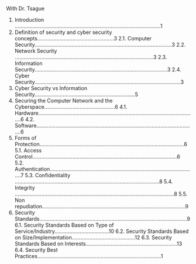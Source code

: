 With Dr. Tsague

1. Introduction ...................................................................................................1
2. Definition of security and cyber security concepts....................................................3
2.1. Computer Security.............................................................................................3
2.2. Network Security ..............................................................................................3
2.3. Information Security..........................................................................................3
2.4. Cyber Security...................................................................................................3
3. Cyber Security vs Information Security....................................................................5
4. Securing the Computer Network and the Cyberspace................................................6
4.1. Hardware...........................................................................................................6
4.2. Software............................................................................................................6
5. Forms of Protection..................................................................................................6
5.1. Access Control..................................................................................................6
5.2. Authentication...................................................................................................7
5.3. Confidentiality ..................................................................................................8
5.4. Integrity ............................................................................................................8
5.5. Non repudiation.................................................................................................9
6. Security Standards....................................................................................................9
6.1. Security Standards Based on Type of Service/Industry.....................................10
6.2. Security Standards Based on Size/Implementation...........................................12
6.3. Security Standards Based on Interests..............................................................13
6.4. Security Best Practices....................................................................................1
